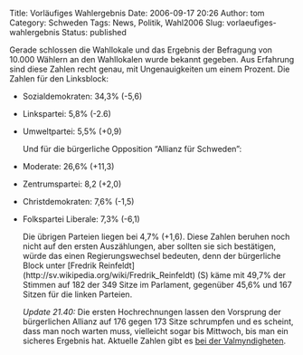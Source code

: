 Title: Vorläufiges Wahlergebnis
Date: 2006-09-17 20:26
Author: tom
Category: Schweden
Tags: News, Politik, Wahl2006
Slug: vorlaeufiges-wahlergebnis
Status: published

Gerade schlossen die Wahllokale und das Ergebnis der Befragung von
10.000 Wählern an den Wahllokalen wurde bekannt gegeben. Aus Erfahrung
sind diese Zahlen recht genau, mit Ungenauigkeiten um einem Prozent. Die
Zahlen für den Linksblock:

-   Sozialdemokraten: 34,3% (-5,6)
-   Linkspartei: 5,8% (-2.6)

-   Umweltpartei: 5,5% (+0,9)

    </p>
    Und für die bürgerliche Opposition “Allianz für Schweden”:

-   Moderate: 26,6% (+11,3)
-   Zentrumspartei: 8,2 (+2,0)
-   Christdemokraten: 7,6% (-1,5)

<ul>
<li>
Folkspartei Liberale: 7,3% (-6,1)

</p>
Die übrigen Parteien liegen bei 4,7% (+1,6). Diese Zahlen beruhen noch
nicht auf den ersten Auszählungen, aber sollten sie sich bestätigen,
würde das einen Regierungswechsel bedeuten, denn der bürgerliche Block
unter [Fredrik
Reinfeldt](http://sv.wikipedia.org/wiki/Fredrik_Reinfeldt) (S) käme mit
49,7% der Stimmen auf 182 der 349 Sitze im Parlament, gegenüber 45,6%
und 167 Sitzen für die linken Parteien.

*Update 21.40:* Die ersten Hochrechnungen lassen den Vorsprung der
bürgerlichen Allianz auf 176 gegen 173 Sitze schrumpfen und es scheint,
dass man noch warten muss, vielleicht sogar bis Mittwoch, bis man ein
sicheres Ergebnis hat. Aktuelle Zahlen gibt es [bei der
Valmyndigheten](http://www.val.se/val/val2006/valnatt/R/rike/roster.html).

